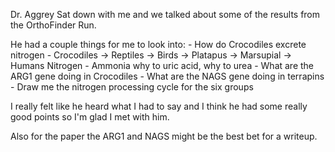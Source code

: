 Dr. Aggrey Sat down with me and we talked about some of the results from the OrthoFinder Run.

He had a couple things for me to look into:
	- How do Crocodiles excrete nitrogen
	- Crocodiles -> Reptiles -> Birds -> Platapus -> Marsupial -> Humans Nitrogen
	- Ammonia why to uric acid, why to urea
	- What are the ARG1 gene doing in Crocodiles
	- What are the NAGS gene doing in terrapins
	- Draw me the nitrogen processing cycle for the six groups

I really felt like he heard what I had to say and I think he had some really good points so I'm glad I met with him. 

Also for the paper the ARG1 and NAGS might be the best bet for a writeup. 
